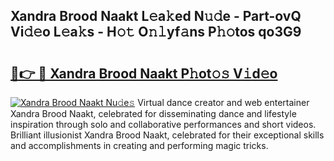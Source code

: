 ## Xandra Brood Naakt L𝚎a𝚔ed N𝚞𝚍e - Part-ovQ Vi𝚍𝚎o L𝚎a𝚔s - H𝚘𝚝 O𝚗𝚕yf𝚊ns P𝚑𝚘tos qo3G9

# <h2><a href="http://kf0324k.oniu.top/?m=Xandra+Brood+Naakt">🔗👉 🔴 Xandra Brood Naakt P𝚑ot𝚘𝚜 V𝚒d𝚎o</a></h2>

[![Xandra Brood Naakt Nu𝚍e𝚜](https://i.imgur.com/0qMVB7G.gif)](http://kf0324k.oniu.top/?m=Xandra+Brood+Naakt)
Virtual dance creator and web entertainer Xandra Brood Naakt, celebrated for disseminating dance and lifestyle inspiration through solo and collaborative performances and short videos. Brilliant illusionist Xandra Brood Naakt, celebrated for their exceptional skills and accomplishments in creating and performing magic tricks.  
